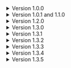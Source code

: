 <details>
<summary>Version 1.0.0</summary>
Mod released with 3 scrap items and one equipment item.
</details>

<details>
<summary>Version 1.0.1 and 1.1.0</summary>
How does this website work?
</details>

<details>
<summary>Version 1.2.0</summary>
Figured out the website and made some name changes to avoid possible conflicts with other mods.
</details>

<details>
<summary>Version 1.3.0</summary>
Small code tweaks, starting work on a couple new items, and found some wonky mod interactions that I may or may not fix in the future but I will note them for now :D
</details>

<details>
<summary>Version 1.3.1</summary>
Small code and text tweaks, added bandages and the medkit, WORKING on a defibrillator and giving the crowbar a use for doors.
</details>

<details>
<summary>Version 1.3.2</summary>
fixed some homepage text.
</details>

<details>
<summary>Version 1.3.3</summary>
fixed/updated some more homepage text. Got excited to post 1.3.1 and forgot to fix some info, my apologies.
</details>

<details>
<summary>Version 1.3.4</summary>
Added placeholder audio clips to stop the log spam and lag about it, sorry about that.
</details>

<details>
<summary>Version 1.3.5</summary>

- Changed how the explosive tank works and changed the testing spawn rate I had forgot to change (my bad)
- Disabled the crowbar and nail because I'm not happy with them
- Worked on the defibrillator some more
- Added the walking cane
- A whole bunch of random fixes
</details>
